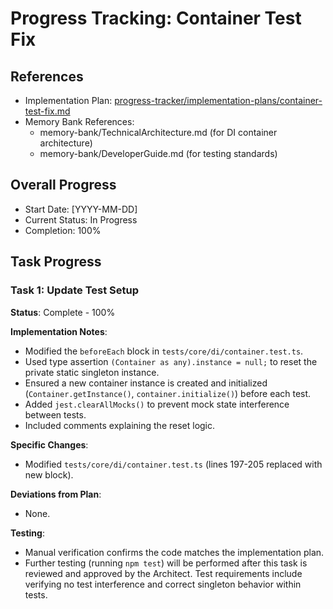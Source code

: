 # Progress Tracking: Container Test Fix

## References

- Implementation Plan: [progress-tracker/implementation-plans/container-test-fix.md](../implementation-plans/container-test-fix.md)
- Memory Bank References:
  - memory-bank/TechnicalArchitecture.md (for DI container architecture)
  - memory-bank/DeveloperGuide.md (for testing standards)

## Overall Progress

- Start Date: [YYYY-MM-DD] <!-- Will be set dynamically or manually -->
- Current Status: In Progress
- Completion: 100% <!-- Since this is the only task -->

## Task Progress

### Task 1: Update Test Setup

**Status**: Complete - 100%

**Implementation Notes**:

- Modified the `beforeEach` block in `tests/core/di/container.test.ts`.
- Used type assertion `(Container as any).instance = null;` to reset the private static singleton instance.
- Ensured a new container instance is created and initialized (`Container.getInstance()`, `container.initialize()`) before each test.
- Added `jest.clearAllMocks()` to prevent mock state interference between tests.
- Included comments explaining the reset logic.

**Specific Changes**:

- Modified `tests/core/di/container.test.ts` (lines 197-205 replaced with new block).

**Deviations from Plan**:

- None.

**Testing**:

- Manual verification confirms the code matches the implementation plan.
- Further testing (running `npm test`) will be performed after this task is reviewed and approved by the Architect. Test requirements include verifying no test interference and correct singleton behavior within tests.
